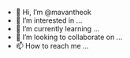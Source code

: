 - 👋 Hi, I’m @mavantheok
- 👀 I’m interested in ...
- 🌱 I’m currently learning ...
- 💞️ I’m looking to collaborate on ...
- 📫 How to reach me ...

<!---
mavantheok/mavantheok is a ✨ special ✨ repository because its `README.md` (this file) appears on your GitHub profile.
You can click the Preview link to take a look at your changes.
--->
